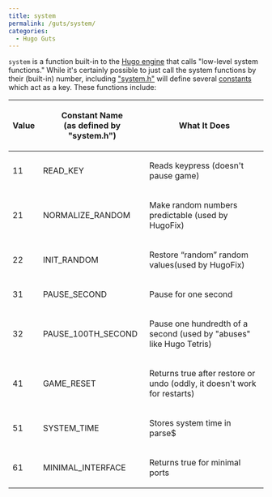 ```yaml
---
title: system
permalink: /guts/system/
categories: 
  - Hugo Guts
---
```


`system` is a function built-in to the
[Hugo engine](interpreters/he/) that calls "low-level system functions."
While it's certainly possible to just call the system functions by their
(built-in) number, including
["system.h"](library/system.h/) will define several
[constants](basics/constants/) which act as a key. These functions
include:

<table>
<thead>
<tr class="header">
<th><p>Value</p></th>
<th><p>Constant Name<br />
(as defined by "system.h")</p></th>
<th><p>What It Does</p></th>
</tr>
</thead>
<tbody>
<tr class="odd">
<td><p>11</p></td>
<td><p>READ_KEY</p></td>
<td><p>Reads keypress (doesn't pause game)</p></td>
</tr>
<tr class="even">
<td><p>21</p></td>
<td><p>NORMALIZE_RANDOM</p></td>
<td><p>Make random numbers predictable (used by HugoFix)</p></td>
</tr>
<tr class="odd">
<td><p>22</p></td>
<td><p>INIT_RANDOM</p></td>
<td><p>Restore “random” random values(used by HugoFix)</p></td>
</tr>
<tr class="even">
<td><p>31</p></td>
<td><p>PAUSE_SECOND</p></td>
<td><p>Pause for one second</p></td>
</tr>
<tr class="odd">
<td><p>32</p></td>
<td><p>PAUSE_100TH_SECOND</p></td>
<td><p>Pause one hundredth of a second (used by "abuses" like Hugo Tetris)</p></td>
</tr>
<tr class="even">
<td><p>41</p></td>
<td><p>GAME_RESET</p></td>
<td><p>Returns true after restore or undo (oddly, it doesn't work for restarts)</p></td>
</tr>
<tr class="odd">
<td><p>51</p></td>
<td><p>SYSTEM_TIME</p></td>
<td><p>Stores system time in parse$</p></td>
</tr>
<tr class="even">
<td><p>61</p></td>
<td><p>MINIMAL_INTERFACE</p></td>
<td><p>Returns true for minimal ports</p></td>
</tr>
</tbody>
</table>

